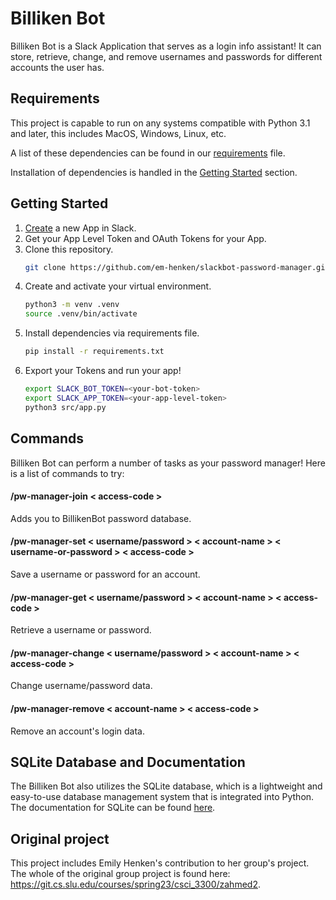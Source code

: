 # Billiken Bot

Billiken Bot is a Slack Application that serves as a login info assistant! It can store, retrieve, change, and remove usernames and passwords for different accounts the user has.

## Requirements

This project is capable to run on any systems compatible with Python 3.1 and later, this includes MacOS, Windows, Linux, etc.

A list of these dependencies can be found in our [requirements](https://git.cs.slu.edu/courses/spring23/csci_3300/zahmed2/-/blob/main/requirements.txt) file.

Installation of dependencies is handled in the [Getting Started](#getting-started) section.

## Getting Started

1. [Create](https://api.slack.com/apps) a new App in Slack.
2. Get your App Level Token and OAuth Tokens for your App.
3. Clone this repository.
   ```bash
   git clone https://github.com/em-henken/slackbot-password-manager.git
   ```
4. Create and activate your virtual environment.
   ```bash
   python3 -m venv .venv
   source .venv/bin/activate
   ```
5. Install dependencies via requirements file.
   ```bash
   pip install -r requirements.txt
   ```
6. Export your Tokens and run your app!
   ```bash
   export SLACK_BOT_TOKEN=<your-bot-token>
   export SLACK_APP_TOKEN=<your-app-level-token>
   python3 src/app.py
   ```

## Commands

Billiken Bot can perform a number of tasks as your password manager! Here is a list of commands to try:


#### /pw-manager-join < access-code >

Adds you to BillikenBot password database.

#### /pw-manager-set < username/password > < account-name > < username-or-password > < access-code >

Save a username or password for an account.

#### /pw-manager-get < username/password > < account-name > < access-code >

Retrieve a username or password.

#### /pw-manager-change < username/password > < account-name > < access-code >

Change username/password data.

#### /pw-manager-remove < account-name > < access-code >

Remove an account's login data.



## SQLite Database and Documentation

The Billiken Bot also utilizes the SQLite database, which is a lightweight and easy-to-use database management system that is integrated into Python. The documentation for SQLite can be found [here](https://sqlite.org/docs.html).


## Original project

This project includes Emily Henken's contribution to her group's project. The whole of the original group project is found here: https://git.cs.slu.edu/courses/spring23/csci_3300/zahmed2.
